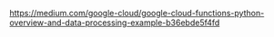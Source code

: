 https://medium.com/google-cloud/google-cloud-functions-python-overview-and-data-processing-example-b36ebde5f4fd